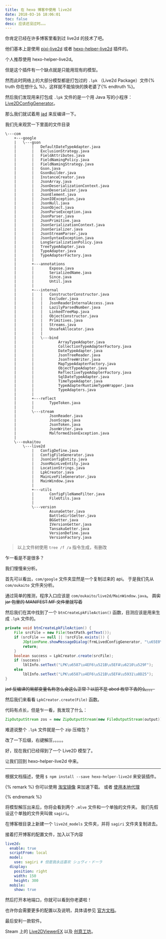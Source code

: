 ```yaml
---
title: 在 hexo 博客中使用 live2d
date: 2018-03-16 18:06:01
toc: false
desc: 应该还没过时。。。
---
```


你肯定已经在许多博客里看到过 live2d 的技术了吧。

他们基本上是使用 [pixi-live2d][pixi-live2d] 或者 [hexo-helper-live2d][hexo-helper-live2d] 插件的。

个人推荐使用 hexo-helper-live2d。

但是这个插件有一个缺点就是只能用现有的模型。

然而此时网络上的大部分模型都是打包过的 `.lpk` （Live2d Package）文件{% truth 你在想什么 %}，这样就不能愉快的换老婆了{% endtruth %}。

然后我们发现用来打包成 `.lpk` 文件的是一个用 Java 写的小程序：[Live2DConfigGenerator][Live2DConfigGenerator]。

那么我们就试着用 [jad][jad] 来反编译一下。

我们先来观赏一下里面的文件目录

	\---com
	    +---google
	    |   \---gson
	    |       |   DefaultDateTypeAdapter.java
	    |       |   ExclusionStrategy.java
	    |       |   FieldAttributes.java
	    |       |   FieldNamingPolicy.java
	    |       |   FieldNamingStrategy.java
	    |       |   Gson.java
	    |       |   GsonBuilder.java
	    |       |   InstanceCreator.java
	    |       |   JsonArray.java
	    |       |   JsonDeserializationContext.java
	    |       |   JsonDeserializer.java
	    |       |   JsonElement.java
	    |       |   JsonIOException.java
	    |       |   JsonNull.java
	    |       |   JsonObject.java
	    |       |   JsonParseException.java
	    |       |   JsonParser.java
	    |       |   JsonPrimitive.java
	    |       |   JsonSerializationContext.java
	    |       |   JsonSerializer.java
	    |       |   JsonStreamParser.java
	    |       |   JsonSyntaxException.java
	    |       |   LongSerializationPolicy.java
	    |       |   TreeTypeAdapter.java
	    |       |   TypeAdapter.java
	    |       |   TypeAdapterFactory.java
	    |       |   
	    |       +---annotations
	    |       |       Expose.java
	    |       |       SerializedName.java
	    |       |       Since.java
	    |       |       Until.java
	    |       |       
	    |       +---internal
	    |       |   |   ConstructorConstructor.java
	    |       |   |   Excluder.java
	    |       |   |   JsonReaderInternalAccess.java
	    |       |   |   LazilyParsedNumber.java
	    |       |   |   LinkedTreeMap.java
	    |       |   |   ObjectConstructor.java
	    |       |   |   Primitives.java
	    |       |   |   Streams.java
	    |       |   |   UnsafeAllocator.java
	    |       |   |   
	    |       |   \---bind
	    |       |           ArrayTypeAdapter.java
	    |       |           CollectionTypeAdapterFactory.java
	    |       |           DateTypeAdapter.java
	    |       |           JsonTreeReader.java
	    |       |           JsonTreeWriter.java
	    |       |           MapTypeAdapterFactory.java
	    |       |           ObjectTypeAdapter.java
	    |       |           ReflectiveTypeAdapterFactory.java
	    |       |           SqlDateTypeAdapter.java
	    |       |           TimeTypeAdapter.java
	    |       |           TypeAdapterRuntimeTypeWrapper.java
	    |       |           TypeAdapters.java
	    |       |           
	    |       +---reflect
	    |       |       TypeToken.java
	    |       |       
	    |       \---stream
	    |               JsonReader.java
	    |               JsonScope.java
	    |               JsonToken.java
	    |               JsonWriter.java
	    |               MalformedJsonException.java
	    |               
	    \---oukaitou
	        \---live2d
	            |   ConfigDefine.java
	            |   ConfigFileGenerator.java
	            |   JsonConfigEntity.java
	            |   JsonMainLveEntity.java
	            |   LocationStrings.java
	            |   LpkCreator.java
	            |   MainLveFileGenerator.java
	            |   MainWindow.java
	            |   
	            +---utils
	            |       ConfigFileNameFilter.java
	            |       FileUtils.java
	            |       
	            \---version
	                    AsunaGetter.java
	                    BattleGirlGetter.java
	                    BGGetter.java
	                    IVersionGetter.java
	                    TansakuGetter.java
	                    VersionDefine.java
	                    VersionFactory.java

> 以上文件树使用 `tree /f /a` 指令生成，有删改

乍一看是不是很多？

我们慢慢来分析。

首先可以看出，`com/google` 文件夹显然是一个复制过来的 api。
于是我们先从 `com/oukaito` 文件夹分析。

通过简单的推测，程序入口应该是 `com/oukaito/live2d/MainWindow.java`。
~~其实 jar 包里的 MANIFEST.MF 文件里就写着~~

然后我们在其中找到了一个 `btnCreateLpkFileAction()` 函数，目测应该是用来生成 `.lpk` 文件的。

```java
private void btnCreateLpkFileAction() {
	File srcFile = new File(textPath.getText());
	if (srcFile == null || !srcFile.exists()) {
		JOptionPane.showMessageDialog(frmLivedConfigGenerator, "\u65E0\u6548\u6587\u4EF6\u8DEF\u5F84");
		return;
	}
	boolean success = LpkCreator.create(srcFile);
	if (success)
		lblInfo.setText("LPK\u6587\u4EF6\u521B\u5EFA\u6210\u529F");
	else
		lblInfo.setText("LPK\u6587\u4EF6\u521B\u5EFA\u5931\u8D25");
}
```

~~jad 反编译的局部变量名称怎么会这么正常？以前不是 abcd 枚举下去的么。。。~~

然后我们来看看 `LpkCreator.create(File)` 函数。

代码有点长，但是乍一看，我发现了什么：

```java
ZipOutputStream zos = new ZipOutputStream(new FileOutputStream(output));
```

难道说整个 `.lpk` 文件就是一个 zip 压缩包？

改了一下后缀，右键解压，。。。。

好，现在我们已经得到了一个 Live2D 模型了。

让我们回到 hexo-helper-live2d 中来。

---

根据文档描述，使用 `$ npm install --save hexo-helper-live2d` 来安装插件。

{% remark %}
你可以使用 [淘宝镜像][npm-taobao] 来加速下载。
或者 [使用本地代理][socks5]

[npm-taobao]: https://npm.taobao.org/
[socks5]: https://segmentfault.com/a/1190000002589144
{% endremark %}

将模型解压出来后，你将会看到两个 `.mlve` 文件和一个单独的文件夹。
我们先假设这个单独的文件夹叫做 `sagiri`。

在博客根目录上新建一个 `live2d_models` 文件夹，并将 `sagiri` 文件夹复制进去。

接着打开博客的配置文件，加入以下内容

```yaml
live2d:
  enable: true
  scriptFrom: local
  model:
    use: sagiri # 但是我永远喜欢 シュヴィ・ドーラ
  display:
    position: right
    width: 150
    height: 300
  mobile:
    show: true
```

然后打开本地端口，你就可以看到你老婆啦！

也许你会需要更多的配置以及说明，具体请参见 [官方文档][hexo-helper-live2d-docs]。

最后安利一款软件。

Steam 上的 [Live2DViewerEX](https://store.steampowered.com/app/616720/Live2DViewerEX/) 以及 [创意工坊](https://steamcommunity.com/app/616720/workshop/)。

[pixi-live2d]: https://github.com/avgjs/pixi-live2d
[hexo-helper-live2d]: https://github.com/EYHN/hexo-helper-live2d
[Live2DConfigGenerator]: https://steamcommunity.com/sharedfiles/filedetails/?id=966461146
[jad]: https://varaneckas.com/jad/
[hexo-helper-live2d-docs]: https://github.com/EYHN/hexo-helper-live2d/blob/master/README.zh-CN.md
